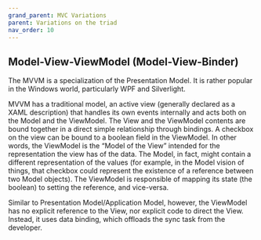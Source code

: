 ```yaml
---
grand_parent: MVC Variations
parent: Variations on the triad
nav_order: 10
---
```

Model-View-ViewModel (Model-View-Binder)
----------------------------------------

The MVVM is a specialization of the Presentation Model. It is rather popular in
the Windows world, particularly WPF and Silverlight.

MVVM has a traditional model, an active view (generally declared as a XAML
description) that handles its own events internally and acts both on the Model
and the ViewModel. The View and the ViewModel contents are bound together in a
direct simple relationship through bindings. A checkbox on the view can be
bound to a boolean field in the ViewModel. In other words, the ViewModel is the
“Model of the View” intended for the representation the view has of the data.
The Model, in fact, might contain a different representation of the values (for
example, in the Model vision of things, that checkbox could represent the
existence of a reference between two Model objects). The ViewModel is
responsible of mapping its state (the boolean) to setting the reference, and
vice-versa.

Similar to Presentation Model/Application Model, however, the ViewModel has
no explicit reference to the View, nor explicit code to direct the View. 
Instead, it uses data binding, which offloads the sync task from the developer.


